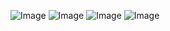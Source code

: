 ![Image](https://github.com/user-attachments/assets/d7582816-fd94-467d-a3de-97856f4006fa)
![Image](https://github.com/user-attachments/assets/e11ea48f-76e0-4929-b17f-9176ff2f8ac3)
![Image](https://github.com/user-attachments/assets/b5526547-f97e-466e-b57d-29b888ea1fd6)
![Image](https://github.com/user-attachments/assets/fe3cb296-2da5-48a5-a5e0-0b812f235ebc)
